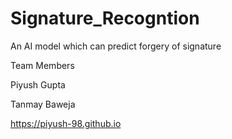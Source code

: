 # Signature_Recogntion
An AI model which can predict forgery of signature 

Team Members

Piyush Gupta 

Tanmay Baweja

https://piyush-98.github.io
